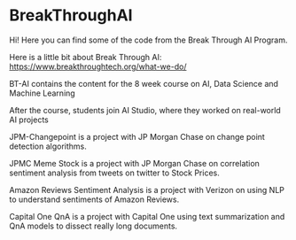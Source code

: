 # BreakThroughAI

Hi! Here you can find some of the code from the Break Through AI Program.

Here is a little bit about Break Through AI:
https://www.breakthroughtech.org/what-we-do/

BT-AI contains the content for the 8 week course on AI, Data Science and Machine Learning

After the course, students join AI Studio, where they worked on real-world AI projects

JPM-Changepoint is a project with JP Morgan Chase on change point detection algorithms.

JPMC Meme Stock is a project with JP Morgan Chase on correlation sentiment analysis from tweets on twitter to Stock Prices.

Amazon Reviews Sentiment Analysis is a project with Verizon on using NLP to understand sentiments of Amazon Reviews.

Capital One QnA is a project with Capital One using text summarization and QnA models to dissect really long documents.
